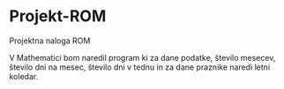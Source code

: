 # Projekt-ROM
Projektna naloga ROM

V Mathematici bom naredil program ki za dane podatke, število mesecev,
število dni na mesec, število dni v tednu in za dane praznike naredi letni
koledar.
